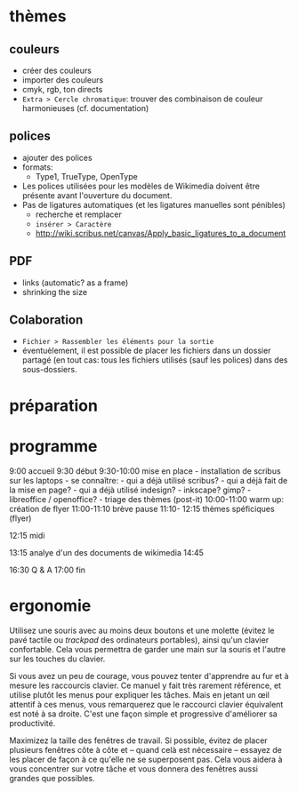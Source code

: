 # thèmes

## couleurs

- créer des couleurs
- importer des couleurs
- cmyk, rgb, ton directs
- `Extra > Cercle chromatique`: trouver des combinaison de couleur harmonieuses (cf. documentation)

## polices

- ajouter des polices
- formats:
  - Type1, TrueType, OpenType
- Les polices utilisées pour les modèles de Wikimedia doivent être présente avant l'ouverture du document.
- Pas de ligatures automatiques (et les ligatures manuelles sont pénibles)
  - recherche et remplacer
  - `insérer > Caractère`
  - <http://wiki.scribus.net/canvas/Apply_basic_ligatures_to_a_document>

## PDF

- links (automatic? as a frame)
- shrinking the size

## Colaboration

- `Fichier > Rassembler les éléments pour la sortie`
- éventuèlement, il est possible de placer les fichiers dans un dossier partagé (en tout cas: tous les fichiers utilisés (sauf les polices) dans des sous-dossiers.

# préparation

# programme

9:00 accueil
9:30 début
9:30-10:00 mise en place
           - installation de scribus sur les laptops
           - se connaître:
             - qui a déjà utilisé scribus?
             - qui a déjà fait de la mise en page?
             - qui a déjà utilisé indesign?
             - inkscape? gimp?
             - libreoffice / openoffice?
           - triage des thèmes (post-it)
10:00-11:00 warm up: création de flyer
11:00-11:10 brève pause
11:10- 12:15 thèmes spéficiques (flyer)

12:15 midi

13:15 analye d'un des documents de wikimedia
14:45

16:30 Q & A
17:00 fin

# ergonomie

Utilisez une souris avec au moins deux boutons et une molette (évitez le pavé tactile ou _trackpad_ des ordinateurs portables), ainsi qu'un clavier confortable. Cela vous permettra de garder une main sur la souris et l'autre sur les touches du clavier.

Si vous avez un peu de courage, vous pouvez tenter d'apprendre au fur et à mesure les raccourcis clavier. Ce manuel y fait très rarement référence, et utilise plutôt les menus pour expliquer les tâches. Mais en jetant un œil attentif à ces menus, vous remarquerez que le raccourci clavier équivalent est noté à sa droite. C'est une façon simple et progressive d'améliorer sa productivité.

Maximizez la taille des fenêtres de travail. Si possible, évitez de placer plusieurs fenêtres côte à côte et – quand celà est nécessaire – essayez de les placer de façon à ce qu'elle ne se superposent pas. Cela vous aidera à vous concentrer sur votre tâche et vous donnera des fenêtres aussi grandes que possibles.

